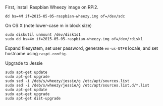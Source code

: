 First, install Raspbian Wheezy image on RPi2.

    dd bs=4M if=2015-05-05-raspbian-wheezy.img of=/dev/sdc
    
On OS X (note lower-case m in block size)

    sudo diskutil unmount /dev/disk1s1
    sudo dd bs=4m if=2015-05-05-raspbian-wheezy.img of=/dev/rdisk1

Expand filesystem, set user password, generate `en-us-UTF8` locale, and set hostname using `raspi-config`.

Upgrade to Jessie

    sudo apt-get update
    sudo apt-get upgrade
    sudo sed -i /deb/s/wheezy/jessie/g /etc/apt/sources.list
    sudo sed -i /deb/s/wheezy/jessie/g /etc/apt/sources.list.d/*.list
    sudo apt-get update
    sudo apt-get upgrade
    sudo apt-get dist-upgrade
